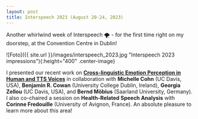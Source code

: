 ```yaml
---
layout: post
title: Interspeech 2023 (August 20-24, 2023)
---
```


Another whirlwind week of Interspeech &#127786;&#65039; - for the first time right on my doorstep, at the Convention Centre in Dublin! 

![Foto]({{ site.url }}/images/interspeech_2023.jpg "Interspeech 2023 impressions"){:height="400" .center-image}

I presented our recent work on <strong><a href="https://doi.org/10.21437/Interspeech.2023-711" target="_blank" rel="noopener">Cross-linguistic 
Emotion Perception in Human and TTS Voices</a></strong> in collaboration with <strong>Michelle Cohn</strong> (UC Davis, USA), 
<strong>Benjamin R. Cowan</strong> (University College Dublin, Ireland), <strong>Georgia Zellou</strong> (UC Davis, USA), and 
<strong>Bernd Möbius</strong> (Saarland University, Germany). 
I also co-chaired a session on <strong>Health-Related Speech Analysis</strong> with <strong>Corinne Fredouille</strong> 
(University of Avignon, France). An absolute pleasure to learn more about this area!

